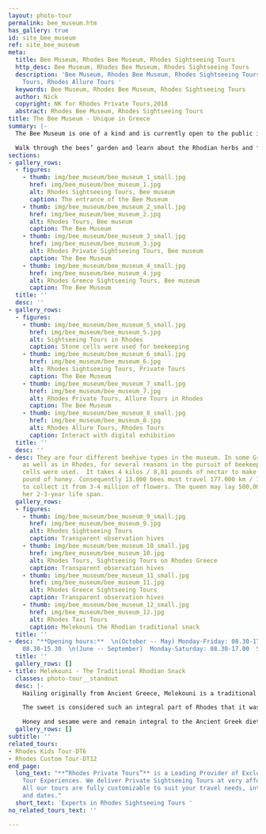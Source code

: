```yaml
---
layout: photo-tour
permalink: bee_museum.htm
has_gallery: true
id: site_bee_museum
ref: site_bee_museum
meta:
  title: Bee Museum, Rhodes Bee Museum, Rhodes Sightseeing Tours
  http_desc: Bee Museum, Rhodes Bee Museum, Rhodes Sightseeing Tours
  description: 'Bee Museum, Rhodes Bee Museum, Rhodes Sightseeing Tours, Rhodes Taxi
    Tours, Rhodes Allure Tours '
  keywords: Bee Museum, Rhodes Bee Museum, Rhodes Sightseeing Tours
  author: Nick
  copyright: NK for Rhodes Private Tours,2018
  abstract: Rhodes Bee Museum, Rhodes Sightseeing Tours
title: The Bee Museum - Unique in Greece
summary: |-
  The Bee Museum is one of a kind and is currently open to the public in Greece. It was founded by “Melissokomiki Dodecanese” (Beekeeping Company of the Dodecanese). It showcases the rich history of beekeeping that the Greek Islands, including Rhodes, have had through the ages. The Museum receives upwards of 30,000 visitors annually.    The Museum allows you to see into the amazing world that bees inhabit through transparent observation hives. It also offers a window into the tradition and history of beekeeping in Rhodes, which used to involve stone cells, the four different types of beehives that exist, and the method by which honey is obtained, featuring every step of the beehive to table process.

  Walk through the bees’ garden and learn about the Rhodian herbs and flowers that they visit. Visit the interactive digital exhibition kiosks and play educational games. There are even souvenir shops where you can purchase natural bee products.  The museum is THE place to learn about honeybees and all of their by-products which include honey, pollen, wax, propolis, and royal jelly.
sections:
- gallery_rows:
  - figures:
    - thumb: img/bee_museum/bee_museum_1_small.jpg
      href: img/bee_museum/bee_museum_1.jpg
      alt: Rhodes Sightseeing Tours, Bee museum
      caption: The entrance of the Bee Museum
    - thumb: img/bee_museum/bee_museum_2_small.jpg
      href: img/bee_museum/bee_museum_2.jpg
      alt: Rhodes Tours, Bee museum
      caption: The Bee Museum
    - thumb: img/bee_museum/bee_museum_3_small.jpg
      href: img/bee_museum/bee_museum_3.jpg
      alt: Rhodes Private Sightseeing Tours, Bee museum
      caption: The Bee Museum
    - thumb: img/bee_museum/bee_museum_4_small.jpg
      href: img/bee_museum/bee_museum_4.jpg
      alt: Rhodes Greece Sightseeing Tours, Bee museum
      caption: The Bee Museum
  title: ''
  desc: ''
- gallery_rows:
  - figures:
    - thumb: img/bee_museum/bee_museum_5_small.jpg
      href: img/bee_museum/bee_museum_5.jpg
      alt: Sightseeing Tours in Rhodes
      caption: Stone cells were used for beekeeping
    - thumb: img/bee_museum/bee_museum_6_small.jpg
      href: img/bee_museum/bee_museum_6.jpg
      alt: Rhodes Sightseeing Tours, Private Tours
      caption: The Bee Museum
    - thumb: img/bee_museum/bee_museum_7_small.jpg
      href: img/bee_museum/bee_museum_7.jpg
      alt: Rhodes Private Tours, Allure Tours in Rhodes
      caption: The Bee Museum
    - thumb: img/bee_museum/bee_museum_8_small.jpg
      href: img/bee_museum/bee_museum_8.jpg
      alt: Rhodes Allure Tours, Rhodes Tours
      caption: Interact with digital exhibition
  title: ''
  desc: ''
- desc: They are four different beehive types in the museum. In some Greek islands,
    as well as in Rhodes, for several reasons in the pursuit of beekeeping, stone
    cells were used.  It takes 4 kilos / 8,81 pounds of nectar to make 1 kilo / 2,20
    pound of honey. Consequently 13.000 bees must travel 177.000 km / 109.982 miles
    to collect it from 3-4 million of flowers. The queen may lay 500,000 eggs during
    her 2-3-year life span.
  gallery_rows:
  - figures:
    - thumb: img/bee_museum/bee_museum_9_small.jpg
      href: img/bee_museum/bee_museum_9.jpg
      alt: Rhodes Sightseeing Tours
      caption: Transparent observation hives
    - thumb: img/bee_museum/bee_museum_10_small.jpg
      href: img/bee_museum/bee_museum_10.jpg
      alt: Rhodes Tours, Sightseeing Tours on Rhodes Greece
      caption: Transparent observation hives
    - thumb: img/bee_museum/bee_museum_11_small.jpg
      href: img/bee_museum/bee_museum_11.jpg
      alt: Rhodes Greece Sightseeing Tours
      caption: Transparent observation hives
    - thumb: img/bee_museum/bee_museum_12_small.jpg
      href: img/bee_museum/bee_museum_12.jpg
      alt: Rhodes Taxi Tours
      caption: Melekouni the Rhodian traditional snack
  title: ''
- desc: "**Opening hours:**  \n(October -- May) Monday-Friday: 08.30-17.00  Saturday:
    08.30-15.30  \n(June -- September)  Monday-Saturday: 08.30-17.00  Sunday: 09.00-13.00 "
  title: ''
  gallery_rows: []
- title: Melekouni - The Traditional Rhodian Snack
  classes: photo-tour__standout
  desc: |-
    Hailing originally from Ancient Greece, Melekouni is a traditional snack in Rhodes, to be offered at weddings and christenings. It is customary for friends of the bride and groom to gather before the wedding and celebrate by making this delicious treat.    It is a healthy sweet which is discerned by its great taste and high nutritional value. Aromatic Thyme honey, natural sesame, orange and lemon peel and spices, and almonds are its core ingredients.

    The sweet is considered such an integral part of Rhodes that it was registered as a **Protected Geographical Indication (PGI)** on the European Commission’s Website on **19.12.2017** “**Melekouni PGI**”.

    Honey and sesame were and remain integral to the Ancient Greek diet. Their high nutritional value was well-known even before science officially confirmed what everyone knew. The name Melekouni has roots in Ancient Greek. It is composed of Mele, meaning honey, and Kuni, meaning Kuna, the seeds in Rhodes. The word comes from the grain, which means seed in Ancient Greek.   When compared to snacks with equal calories like biscuits, donuts, and croissants, Melekouni has the highest nutritional value of them all. It has shown to contribute to the longevity of life due to its two main components; defoliated sesame seeds and honey.
  gallery_rows: []
subtitle: ''
related_tours:
- Rhodes Kids Tour-DT6
- Rhodes Custom Tour-DT12
end_page:
  long_text: "**“Rhodes Private Tours”** is a Leading Provider of Exclusive and Personalized
    Tour Experiences. We deliver Private Sightseeing Tours at very affordable rates.
    All our tours are fully customizable to suit your travel needs, interests, schedules,
    and dates."
  short_text: 'Experts in Rhodes Sightseeing Tours '
no_related_tours_text: ''

---
```

